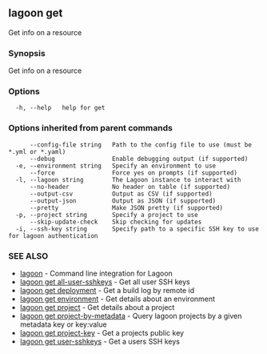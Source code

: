 ## lagoon get

Get info on a resource

### Synopsis

Get info on a resource

### Options

```
  -h, --help   help for get
```

### Options inherited from parent commands

```
      --config-file string   Path to the config file to use (must be *.yml or *.yaml)
      --debug                Enable debugging output (if supported)
  -e, --environment string   Specify an environment to use
      --force                Force yes on prompts (if supported)
  -l, --lagoon string        The Lagoon instance to interact with
      --no-header            No header on table (if supported)
      --output-csv           Output as CSV (if supported)
      --output-json          Output as JSON (if supported)
      --pretty               Make JSON pretty (if supported)
  -p, --project string       Specify a project to use
      --skip-update-check    Skip checking for updates
  -i, --ssh-key string       Specify path to a specific SSH key to use for lagoon authentication
```

### SEE ALSO

* [lagoon](lagoon.md)	 - Command line integration for Lagoon
* [lagoon get all-user-sshkeys](lagoon_get_all-user-sshkeys.md)	 - Get all user SSH keys
* [lagoon get deployment](lagoon_get_deployment.md)	 - Get a build log by remote id
* [lagoon get environment](lagoon_get_environment.md)	 - Get details about an environment
* [lagoon get project](lagoon_get_project.md)	 - Get details about a project
* [lagoon get project-by-metadata](lagoon_get_project-by-metadata.md)	 - Query lagoon projects by a given metadata key or key:value
* [lagoon get project-key](lagoon_get_project-key.md)	 - Get a projects public key
* [lagoon get user-sshkeys](lagoon_get_user-sshkeys.md)	 - Get a users SSH keys

